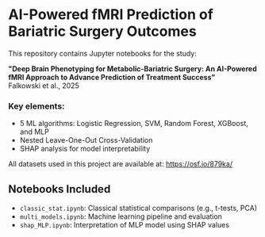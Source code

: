 # AI-Powered fMRI Prediction of Bariatric Surgery Outcomes

This repository contains Jupyter notebooks for the study:

**"Deep Brain Phenotyping for Metabolic-Bariatric Surgery: An AI-Powered fMRI Approach to Advance Prediction of Treatment Success"**  
Falkowski et al., 2025


### Key elements:
- 5 ML algorithms: Logistic Regression, SVM, Random Forest, XGBoost, and MLP
- Nested Leave-One-Out Cross-Validation
- SHAP analysis for model interpretability

All datasets used in this project are available at: https://osf.io/879ka/

## Notebooks Included

- `classic_stat.ipynb`: Classical statistical comparisons (e.g., t-tests, PCA)
- `multi_models.ipynb`: Machine learning pipeline and evaluation
- `shap_MLP.ipynb`: Interpretation of MLP model using SHAP values

